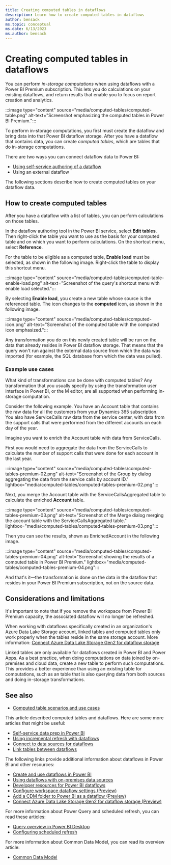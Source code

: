 ```yaml
---
title: Creating computed tables in dataflows
description: Learn how to create computed tables in dataflows
author: bensack
ms.topic: conceptual
ms.date: 6/13/2023
ms.author: bensack
---
```

# Creating computed tables in dataflows

You can perform *in-storage computations* when using dataflows with a Power BI Premium subscription. This lets you do calculations on your existing dataflows, and return results that enable you to focus on report creation and analytics.

:::image type="content" source="media/computed-tables/computed-table.png" alt-text="Screenshot emphasizing the computed tables in Power BI Premium.":::

To perform in-storage computations, you first must create the dataflow and bring data into that Power BI dataflow storage. After you have a dataflow that contains data, you can create *computed tables*, which are tables that do in-storage computations.

There are two ways you can connect dataflow data to Power BI:

* [Using self-service authoring of a dataflow](/power-bi/service-dataflows-create-use)
* Using an external dataflow

The following sections describe how to create computed tables on your dataflow data.

## How to create computed tables

After you have a dataflow with a list of tables, you can perform calculations on those tables.

In the dataflow authoring tool in the Power BI service, select **Edit tables**. Then right-click the table you want to use as the basis for your computed table and on which you want to perform calculations. On the shortcut menu, select **Reference**.

For the table to be eligible as a computed table, **Enable load** must be selected, as shown in the following image. Right-click the table to display this shortcut menu.

:::image type="content" source="media/computed-tables/computed-table-enable-load.png" alt-text="Screenshot of the query's shortcut menu with enable load selected.":::

By selecting **Enable load**, you create a new table whose source is the referenced table. The icon changes to the **computed** icon, as shown in the following image.

:::image type="content" source="media/computed-tables/computed-icon.png" alt-text="Screenshot of the computed table with the computed icon emphasized.":::

Any transformation you do on this newly created table will be run on the data that already resides in Power BI dataflow storage. That means that the query won't run against the external data source from which the data was imported (for example, the SQL database from which the data was pulled).

### Example use cases

What kind of transformations can be done with computed tables? Any transformation that you usually specify by using the transformation user interface in Power BI, or the M editor, are all supported when performing in-storage computation.

Consider the following example. You have an Account table that contains the raw data for all the customers from your Dynamics 365 subscription. You also have ServiceCalls raw data from the service center, with data from the support calls that were performed from the different accounts on each day of the year.

Imagine you want to enrich the Account table with data from ServiceCalls.

First you would need to aggregate the data from the ServiceCalls to calculate the number of support calls that were done for each account in the last year.

:::image type="content" source="media/computed-tables/computed-tables-premium-02.png" alt-text="Screenshot of the Group by dialog aggregating the data from the service calls by account ID." lightbox="media/computed-tables/computed-tables-premium-02.png":::

Next, you merge the Account table with the ServiceCallsAggregated table to calculate the enriched **Account** table.

:::image type="content" source="media/computed-tables/computed-tables-premium-03.png" alt-text="Screenshot of the Merge dialog merging the account table with the ServiceCallsAggregated table." lightbox="media/computed-tables/computed-tables-premium-03.png":::

Then you can see the results, shown as EnrichedAccount in the following image.

:::image type="content" source="media/computed-tables/computed-tables-premium-04.png" alt-text="Screenshot showing the results of a computed table in Power BI Premium." lightbox="media/computed-tables/computed-tables-premium-04.png":::

And that's it&mdash;the transformation is done on the data in the dataflow that resides in your Power BI Premium subscription, not on the source data.

## Considerations and limitations

It's important to note that if you remove the workspace from Power BI Premium capacity, the associated dataflow will no longer be refreshed.

When working with dataflows specifically created in an organization's Azure Data Lake Storage account, linked tables and computed tables only work properly when the tables reside in the same storage account. More information: [Connect Azure Data Lake Storage Gen2 for dataflow storage](/power-bi/service-dataflows-connect-azure-data-lake-storage-gen2)

Linked tables are only available for dataflows created in Power BI and Power Apps. As a best practice, when doing computations on data joined by on-premises and cloud data, create a new table to perform such computations. This provides a better experience than using an existing table for computations, such as an table that is also querying data from both sources and doing in-storage transformations.

## See also

* [Computed table scenarios and use cases](computed-tables-scenarios.md)

This article described computed tables and dataflows. Here are some more articles that might be useful:

* [Self-service data prep in Power BI](create-use.md)
* [Using incremental refresh with dataflows](incremental-refresh.md)
* [Connect to data sources for dataflows](data-sources.md)
* [Link tables between dataflows](linked-tables.md)

The following links provide additional information about dataflows in Power BI and other resources:

* [Create and use dataflows in Power BI](/power-bi/service-dataflows-create-use)
* [Using dataflows with on-premises data sources](/power-bi/service-dataflows-on-premises-gateways)
* [Developer resources for Power BI dataflows](/power-bi/service-dataflows-developer-resources)
* [Configure workspace dataflow settings (Preview)](/power-bi/service-dataflows-configure-workspace-storage-settings)
* [Add a CDM folder to Power BI as a dataflow (Preview)](/power-bi/service-dataflows-add-cdm-folder)
* [Connect Azure Data Lake Storage Gen2 for dataflow storage (Preview)](/power-bi/service-dataflows-connect-azure-data-lake-storage-gen2)

For more information about Power Query and scheduled refresh, you can read these articles:

* [Query overview in Power BI Desktop](/power-bi/desktop-query-overview)
* [Configuring scheduled refresh](/power-bi/refresh-scheduled-refresh)

For more information about Common Data Model, you can read its overview article:

* [Common Data Model](/powerapps/common-data-model/overview)
